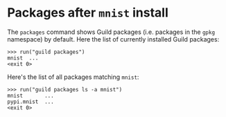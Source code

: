 # Packages after `mnist` install

The `packages` command shows Guild packages (i.e. packages in the
`gpkg` namespace) by default. Here the list of currently installed
Guild packages:

    >>> run("guild packages")
    mnist  ...
    <exit 0>

Here's the list of all packages matching `mnist`:

    >>> run("guild packages ls -a mnist")
    mnist       ...
    pypi.mnist  ...
    <exit 0>
